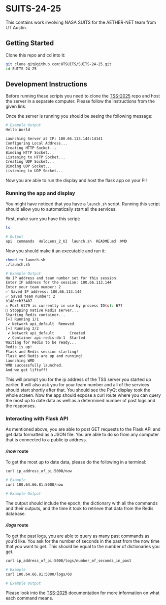 # SUITS-24-25
This contains work involving NASA SUITS for the AETHER-NET team from UT Austin. 

## Getting Started
Clone this repo and cd into it: 
```bash
git clone git@github.com:UTSUITS/SUITS-24-25.git
cd SUITS-24-25 
```

## Development Instructions 
Before running these scripts you need to clone the [TSS-2025](https://github.com/SUITS-Techteam/TSS-2025) repo and host the server in a separate computer. Please follow the instructions from the given link. 

Once the server is running you should be seeing the following message: 
```bash
# Example Output 
Hello World

Launching Server at IP: 100.66.113.144:14141
Configuring Local Address...
Creating HTTP Socket...
Binding HTTP Socket...
Listening to HTTP Socket...
Creating UDP Socket...
Binding UDP Socket...
Listening to UDP Socket...
```

Now you are able to run the display and host the flask app on your Pi! 

### Running the app and display 
You might have noticed that you have a ```launch.sh``` script. Running this script should allow you to automatically start all the services. 

First, make sure you have this script: 
```bash 
ls

# Output
api  commands  HoloLens_2_UI  launch.sh  README.md  WMD
```

Now you should make it an executable and run it: 
```bash 
chmod +x launch.sh
./launch.sh 

# Example Output
No IP address and team number set for this session.
Enter IP address for the session: 100.66.113.144
Enter your team number: 2
✅ Saved IP address: 100.66.113.144
✅ Saved team number: 2
b148ccb33487
⚠️ Port 6379 is currently in use by process ID(s): 677
🛑 Stopping native Redis server...
Starting Redis container...
[+] Running 1/1
 ✔ Network api_default  Removed                                                                                              0.4s 
[+] Running 2/2
 ✔ Network api_default       Created                                                                                         0.1s 
 ✔ Container api-redis-db-1  Started                                                                                         1.6s 
Waiting for Redis to be ready...
Redis is up!
Flask and Redis session starting!
Flask and Redis are up and running!
Launching WMD
WMD successfully launched.
And we got liftoff! 
```

This will prompt you for the ip address of the TSS server you started up earlier. It will also ask you for your team number and all of the services should start shortly after that. You should see the PyQt display took the whole screen. Now the app should expose a curl route where you can query the most up to date data as well as a determined number of past logs and the responses. 

### Interacting with Flask API
As mentioned above, you are able to post GET requests to the Flask API and get data formatted as a JSON file. You are able to do so from any computer that is connected to a public ip address. 

#### _/now_ route 
To get the most up to date data, please do the following in a terminal: 
```bash 
curl ip_address_of_pi:5000/now

# Example 
curl 100.64.66.81:5000/now

# Example Output


```

The output should include the epoch, the dictionary with all the commands and their outputs, and the time it took to retrieve that data from the Redis database. 

#### _/logs_ route 
To get the past logs, you are able to query as many past commands as you'd like. You ask for the number of seconds in the past from the now time that you want to get. This should be equal to the number of dictionaries you get. 
```bash 
curl ip_address_of_pi:5000/logs/number_of_seconds_in_past

# Example 
curl 100.64.66.81:5000/logs/60

# Example Output


```



Please look into the [TSS-2025](https://github.com/SUITS-Techteam/TSS-2025) documentation for more information on what each command means. 

